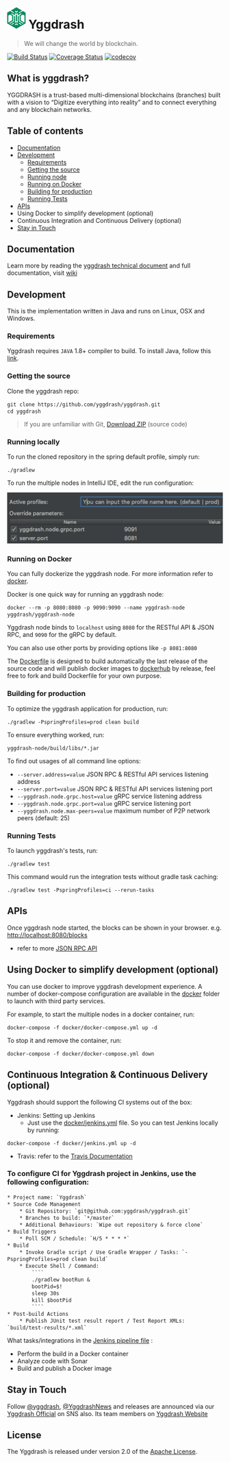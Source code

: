 # ![logo](docs/images/ygg-logo-green.png) Yggdrash

> We will change the world by blockchain.

[![Build Status](https://travis-ci.org/yggdrash/yggdrash.svg?branch=develop)](https://travis-ci.org/yggdrash/yggdrash)
[![Coverage Status](https://coveralls.io/repos/github/yggdrash/yggdrash/badge.svg?branch=develop)](https://coveralls.io/github/yggdrash/yggdrash?branch=develop)
[![codecov](https://codecov.io/gh/yggdrash/yggdrash/branch/develop/graph/badge.svg)](https://codecov.io/gh/yggdrash/yggdrash)

## What is yggdrash?

YGGDRASH is a trust-based multi-dimensional blockchains (branches) built with a vision to “Digitize everything into reality” and to connect everything and any blockchain networks.

## Table of contents

* [Documentation](#documentation)
* [Development](#development)
    * [Requirements](#requirements)
    * [Getting the source](#getting-the-source)
    * [Running node](#running-locally)
    * [Running on Docker](#running-on-docker)
    * [Building for production](#building-for-production)
    * [Running Tests](#running-tests)
* [APIs](#apis)
* Using Docker to simplify development (optional)
* Continuous Integration and Continuous Delivery (optional)
* [Stay in Touch](#stay-in-touch)


## Documentation
Learn more by reading the [yggdrash technical document](docs) and full documentation, visit [wiki](https://github.com/yggdrash/yggdrash/wiki)


## Development
This is the implementation written in Java and runs on Linux, OSX and Windows.

### Requirements

Yggdrash requires `JAVA` 1.8+ compiler to build. To install Java, follow this [link](http://www.oracle.com/technetwork/java/javase/overview/index.html).

### Getting the source

Clone the yggdrash repo:

```
git clone https://github.com/yggdrash/yggdrash.git
cd yggdrash
```
> If you are unfamiliar with Git, [Download ZIP](https://github.com/yggdrash/yggdrash/archive/master.zip) (source code)

### Running locally

To run the cloned repository in the spring default profile, simply run:
```
./gradlew
```
To run the multiple nodes in IntelliJ IDE, edit the run configuration:

![config](docs/images/intellij-run-config.png)

### Running on Docker
You can fully dockerize the yggdrash node. For more information refer to [docker](docker).

Docker is one quick way for running an yggdrash node:

```
docker --rm -p 8080:8080 -p 9090:9090 --name yggdrash-node yggdrash/yggdrash-node
```

Yggdrash node binds to `localhost` using `8080` for the RESTful API & JSON RPC, and `9090` for the gRPC by default.

You can also use other ports by providing options like `-p 8081:8080`

The [Dockerfile](Dockerfile) is designed to build automatically the last release of the source code and will publish docker images to [dockerhub](https://hub.docker.com/r/yggdrash/yggdrash-node/) by release, feel free to fork and build Dockerfile for your own purpose.

### Building for production

To optimize the yggdrash application for production, run:
```
./gradlew -PspringProfiles=prod clean build
```

To ensure everything worked, run:
```
yggdrash-node/build/libs/*.jar
```

To find out usages of all command line options:

- `--server.address=value` JSON RPC & RESTful API services listening address
- `--server.port=value` JSON RPC & RESTful API services listening port
- `--yggdrash.node.grpc.host=value` gRPC service listening address
- `--yggdrash.node.grpc.port=value` gRPC service listening port
- `--yggdrash.node.max-peers=value` maximum number of P2P network peers (default: 25)

### Running Tests
To launch yggdrash's tests, run:
```
./gradlew test
```
This command would run the integration tests without gradle task caching:
```
./gradlew test -PspringProfiles=ci --rerun-tasks
```


## APIs

Once yggdrash node started, the blocks can be shown in your browser. e.g. [http://localhost:8080/blocks](http://localhost:8080/blocks)

- refer to more [JSON RPC API](docs/api/jsonrpc-api.md)


## Using Docker to simplify development (optional)

You can use docker to improve yggdrash development experience. A number of docker-compose configuration are available in the [docker](docker) folder to launch with third party services.

For example, to start the multiple nodes in a docker container, run:
```
docker-compose -f docker/docker-compose.yml up -d
```

To stop it and remove the container, run:
```
docker-compose -f docker/docker-compose.yml down
```


## Continuous Integration & Continuous Delivery (optional)

Yggdrash should support the following CI systems out of the box:
- Jenkins: Setting up Jenkins
   - Just use the [docker/jenkins.yml](docker/jenkins.yml) file. So you can test Jenkins locally by running:
```
docker-compose -f docker/jenkins.yml up -d
```
- Travis: refer to the [Travis Documentation](https://docs.travis-ci.com/user/getting-started/)

### To configure CI for Yggdrash project in Jenkins, use the following configuration:
```
* Project name: `Yggdrash`
* Source Code Management
    * Git Repository: `git@github.com:yggdrash/yggdrash.git`
    * Branches to build: `*/master`
    * Additional Behaviours: `Wipe out repository & force clone`
* Build Triggers
    * Poll SCM / Schedule: `H/5 * * * *`
* Build
    * Invoke Gradle script / Use Gradle Wrapper / Tasks: `-PspringProfiles=prod clean build`
    * Execute Shell / Command:
        ````
        ./gradlew bootRun &
        bootPid=$!
        sleep 30s
        kill $bootPid
        ````
* Post-build Actions
    * Publish JUnit test result report / Test Report XMLs: `build/test-results/*.xml`
```
What tasks/integrations in the [Jenkins pipeline file](Jenkinsfile) :

- Perform the build in a Docker container
- Analyze code with Sonar
- Build and publish a Docker image


## Stay in Touch
Follow [@yggdrash](https://www.facebook.com/yggdrash), [@YggdrashNews](https://twitter.com/YggdrashNews)
and releases are announced via our [Yggdrash Official](https://medium.com/@yggdrash) on SNS also.
Its team members on [Yggdrash Website](https://yggdrash.io/#team)


## License
The Yggdrash is released under version 2.0 of the [Apache License](LICENSE).
